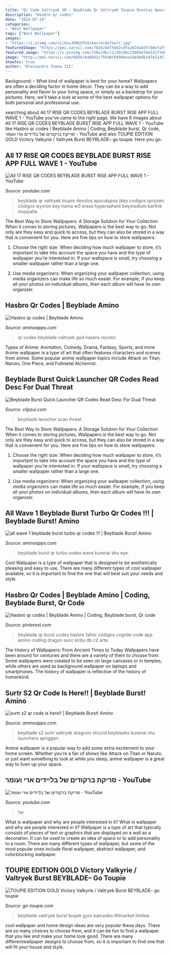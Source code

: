 ```yaml
---
title: "Qr Code Valtryek V6 - Beyblade Qr Valtryek Toupie Devolos Apocalypse Bley Codigos Spryzen Códigos Wyvron Bey Hama W3 Erase Hypersphere Beystadium Karthik Muppalla"
description: "Hasbro qr codes"
date: "2022-07-14"
categories:
- "Best Wallpaper"
tags: ["Best Wallpaper"]
images:
- "https://i.ytimg.com/vi/GnuJDN1UfU4/maxresdefault.jpg"
featuredImage: "https://pm1.narvii.com/7026/b6f56d2cdfa387da43fc94efaf5336abc88c1ccbr1-1280-720v2_hq.jpg"
featured_image: "https://i.pinimg.com/736x/db/c2/20/dbc2206947be531f3469bf9bac502f3c.jpg"
image: "http://pm1.narvii.com/6839/b468d1c75b48f8494bea1de48db1074214f23895v2_00.jpg"
ShowToc: true
author: "Alessandro Towne III"
---
```



Background: - What kind of wallpaper is best for your home?
Wallpapers are often a deciding factor in home décor. They can be a way to add personality and flavor to your living space, or simply as a backdrop for your pictures. Here, we'll take a look at some of the best wallpaper options for both personal and professional use.

	

		
searching about All 17 RISE QR CODES BEYBLADE BURST RISE APP FULL WAVE 1 - YouTube you've came to the right page. We have 8 Images about All 17 RISE QR CODES BEYBLADE BURST RISE APP FULL WAVE 1 - YouTube like Hasbro qr codes | Beyblade Amino | Coding, Beyblade burst, Qr code, ‫סריקת ברקודים של בליידים ארי ועומר‬‎ - YouTube and also TOUPIE EDITION GOLD Victory Valkyrie / Valtryek Burst BEYBLADE– go toupie. Here you go:
		
    
## All 17 RISE QR CODES BEYBLADE BURST RISE APP FULL WAVE 1 - YouTube

<img loading=lazy src="https://i.ytimg.com/vi/q0Rkq_gEcoY/maxresdefault.jpg" onerror="this.onerror=null;this.src='https://tse3.mm.bing.net/th?id=OIP.bGdCZX7wTxBLc9BB7uBdSgHaEK&amp;pid=15.1';" alt="All 17 RISE QR CODES BEYBLADE BURST RISE APP FULL WAVE 1 - YouTube">

_Source: youtube.com_

>beyblade qr valtryek toupie devolos apocalypse bley codigos spryzen códigos wyvron bey hama w3 erase hypersphere beystadium karthik muppalla. 

	

The Best Way to Store Wallpapers: A Storage Solution for Your Collection
When it comes to storing pictures, Wallpapers is the best way to go. Not only are they easy and quick to access, but they can also be stored in a way that is convenient for you. Here are five tips on how to store wallpapers:
1) Choose the right size: When deciding how much wallpaper to store, it’s important to take into account the space you have and the type of wallpaper you’re interested in. If your wallspace is small, try choosing a smaller wallpaper rather than a large one.

2) Use media organizers: When organizing your wallpaper collection, using media organizers can make life so much easier. For example, if you keep all your photos on individual albums, then each album will have its own organizer.

    
## Hasbro Qr Codes | Beyblade Amino

<img loading=lazy src="https://pm1.narvii.com/6760/cea6e18727fbef2ff74a84d6fa2e79710cf32efbv2_hq.jpg" onerror="this.onerror=null;this.src='https://tse3.mm.bing.net/th?id=OIP.ocfhiRGVR7Q-LeP_vYQeSwHaJ4&amp;pid=15.1';" alt="Hasbro qr codes | Beyblade Amino">

_Source: aminoapps.com_

>qr codes beyblade valtryek god hasbro recolor. 

	

Types of Anime: Animation, Comedy, Drama, Fantasy, Sports, and more
Anime wallpaper is a type of art that often features characters and scenes from anime. Some popular anime wallpaper topics include Attack on Titan, Naruto, One Piece, and Fullmetal Alchemist.

    
## Beyblade Burst Quick Launcher QR Codes Read Desc For Dual Threat

<img loading=lazy src="https://i.ytimg.com/vi/GnuJDN1UfU4/maxresdefault.jpg" onerror="this.onerror=null;this.src='https://tse4.mm.bing.net/th?id=OIP.1JD6K9v3RU7U2bh5nWM3_gHaEK&amp;pid=15.1';" alt="Beyblade Burst Quick Launcher QR Codes Read Desc For Dual Threat">

_Source: clipzui.com_

>beyblade launcher scan threat. 

	

The Best Way to Store Wallpapers: A Storage Solution for Your Collection
When it comes to storing pictures, Wallpapers is the best way to go. Not only are they easy and quick to access, but they can also be stored in a way that is convenient for you. Here are five tips on how to store wallpapers:
1) Choose the right size: When deciding how much wallpaper to store, it’s important to take into account the space you have and the type of wallpaper you’re interested in. If your wallspace is small, try choosing a smaller wallpaper rather than a large one.

2) Use media organizers: When organizing your wallpaper collection, using media organizers can make life so much easier. For example, if you keep all your photos on individual albums, then each album will have its own organizer.

    
## All Wave 1 Beyblade Burst Turbo Qr Codes !!! | Beyblade Burst! Amino

<img loading=lazy src="https://pm1.narvii.com/7026/b6f56d2cdfa387da43fc94efaf5336abc88c1ccbr1-1280-720v2_hq.jpg" onerror="this.onerror=null;this.src='https://tse3.mm.bing.net/th?id=OIP.mf1O-0dQiTZs5QqsngSgBgHaEK&amp;pid=15.1';" alt="all wave 1 beyblade burst turbo qr codes !!! | Beyblade Burst! Amino">

_Source: aminoapps.com_

>beyblade burst qr turbo codes wave kurenai shu eye. 

	

Cool Wallpaper is a type of wallpaper that is designed to be aesthetically pleasing and easy to use. There are many different types of cool wallpaper available, so it is important to find the one that will best suit your needs and style.

    
## Hasbro Qr Codes | Beyblade Amino | Coding, Beyblade Burst, Qr Code

<img loading=lazy src="https://i.pinimg.com/736x/db/c2/20/dbc2206947be531f3469bf9bac502f3c.jpg" onerror="this.onerror=null;this.src='https://tse3.mm.bing.net/th?id=OIP.EMGW1NdrFfPPJ0rcZXS0TAHaJ3&amp;pid=15.1';" alt="Hasbro qr codes | Beyblade Amino | Coding, Beyblade burst, Qr code">

_Source: pinterest.com_

>beyblade qr burst codes hasbro fafnir códigos cognite code app amino coding dragon succ kirby db c2 arte. 

	

The History of Wallpapers: From Ancient Times to Today
Wallpapers have been around for centuries and there are a variety of them to choose from. Some wallpapers were created to be seen on large canvases or in temples, while others are used as background wallpaper on laptops and smartphones. The history of wallpaper is reflective of the history of humankind.

    
## Surtr S2 Qr Code Is Here!! | Beyblade Burst! Amino

<img loading=lazy src="http://pm1.narvii.com/6839/b468d1c75b48f8494bea1de48db1074214f23895v2_00.jpg" onerror="this.onerror=null;this.src='https://tse4.mm.bing.net/th?id=OIP.ra3v0GfPAmpQi3-letxrPgHaEK&amp;pid=15.1';" alt="surtr s2 qr code is here!! | Beyblade Burst! Amino">

_Source: aminoapps.com_

>beyblade s2 surtr valtryek dragoon strucid beyblades kurenai shu launchers spriggan. 

	

Anime wallpaper is a popular way to add some extra excitement to your home screen. Whether you’re a fan of shows like Attack on Titan or Naruto, or just want something to look at while you sleep, anime wallpaper is a great way to liven up your space.

    
## ‫סריקת ברקודים של בליידים ארי ועומר‬‎ - YouTube

<img loading=lazy src="https://i.ytimg.com/vi/0oMT3bmNwU8/maxresdefault.jpg" onerror="this.onerror=null;this.src='https://tse2.mm.bing.net/th?id=OIP.U_2DZz_TIxmAePZEtZ6hUwHaEK&amp;pid=15.1';" alt="‫סריקת ברקודים של בליידים ארי ועומר‬‎ - YouTube">

_Source: youtube.com_

>של. 

	

What is wallpaper and why are people interested in it?
What is wallpaper and why are people interested in it?
Wallpaper is a type of art that typically consists of pieces of text or graphics that are displayed on a wall as a decoration. It can be used to create an idea of space or to add personality to a room. There are many different types of wallpaper, but some of the most popular ones include floral wallpaper, abstract wallpaper, and colorblocking wallpaper.

    
## TOUPIE EDITION GOLD Victory Valkyrie / Valtryek Burst BEYBLADE– Go Toupie

<img loading=lazy src="https://cdn.shopify.com/s/files/1/0018/9480/9709/products/toupie-edition-gold-victory-valkyrie-valtryek-burst-beyblade-1_800x.jpg?v=1609900417" onerror="this.onerror=null;this.src='https://tse2.mm.bing.net/th?id=OIP.QPY3qc8D_BEqg1K-lGfwzQHaHa&amp;pid=15.1';" alt="TOUPIE EDITION GOLD Victory Valkyrie / Valtryek Burst BEYBLADE– go toupie">

_Source: go-toupie.com_

>beyblade valtryek burst toupie gyro barcodes tfdmarket limitee. 

	

cool wallpaper and home design ideas are very popular these days. There are so many choices to choose from, and it can be fun to find a wallpaper that you like and make your home look good. There are many differentwallpaper designs to choose from, so it is important to find one that will fit your house and style.

